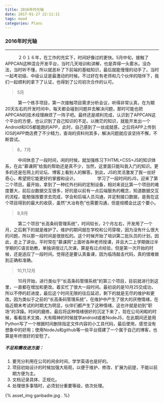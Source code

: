 ```yaml
---
title: 2016年时光轴
date: 2017-01-27 22:11:11
tags: mood
categories: Plans
---
```

### 2016年时光轴

---

　　　２０１６年，在工作的充实下，时间好像过的更快。5月中旬，接触了APPCAN这种混合开发平台，当时几天培训和讲解，也是弄得一头雾水。没办法，当时听不懂，所以就恶补了下前端的基础知识，最后就能慢慢的动手了。当时一起考初级、中级认证是最激动的时候。不过好在有老师和几个伙伴的陪伴下，我们一起顺利的拿下了认证，也得到了公司初次合作的认可。


>5月

　　　第一个练手项目，第一次接触项目需求分析会议，听得非常认真，在为期20天左右的开发时间中，每天都会碰到问题并去解决问题，那时可能也把APPCAN的技术经理麻烦了一阵子吧。最终还是顺利完成，认识到了APPCAN这个平台的方便，也认识到了自己知识的不足。以微茫的知识，就能开发出一个Android和IOS都能跑的APP，此时，自己感到了一丝成就感，之后将APP上传到IOS的APP商店费了不少精力，查询的资料何其多，解决问题就应该坚持不懈，不断尝试。
>6，7月

　　　中间休息了一段时间，闲的时候，就加强练习下HTML+CSS+JS的知识体系，在此“慕课网”给我的帮助还是真不少，当然，这里面只能叫我入门的知识。更多的还是在网上的论坛、博客上看别人的解答。到此，JS的灵活激发了我一丝好奇心，希望把它能更好的掌握和设计。
　
　　　学习了一段时间的JS，迎来了第二个项目。最开始，拿到了一种红外扫码的定制设备，相对来说比第一个项目的难度要大，前后台数据交互很多，好的是以前有一点后端服务的概念，知道数据交互的流程，能勉强按要求去完成，学会和后端人员沟通，并定制接口数据，是我在这个项目得到的最大的收获，虽然“大冶有色”也需要沟通，但是规模会比这个要小。
>8,9月

　　　第二个项目“长高条码管理系统”，时间较长，2个月左右，开发用了一个月，之后剩下的就是维护了。维护的期间就在学校和公司穿梭，因为没有什么很大的问题，所以那一段时间是很放松的。这个时候开始了培训第二批队员的计划，因此，走上了讲台。平时常在“慕课网”上面听各种老师授课，并且大二上学期做过半学期的C语言助教，单独讲授过几次课，算是有过点经验，但是第一次开始的时候，还是适应了一段时间。觉得还是要认真备课，因为临场敲击代码，真的很难做到正确和准确。
>10,11,12月

　　　10月开始，进行类似于“长高条码管理系统”的第三个项目，目前就进行到这里，一直都在增加和更改。着实忙了很大一段时间。最初说的是10月25交成功，所以不停的赶进度，最后这个时间无限的往后延迟，剩下的就是无尽的维护和更改。因为类似于之前的“长高条码管理系统”，在维护中产生了很大的厌倦情绪，在临近期末考试的时期尤为明显，伙伴们都产生了这种情绪，这也许就是初到“职场”的浮躁。时间的磨练，最后将这种情绪很好的沉淀下来了，现在公司闲暇的时候，看看技术文摘，大有精神的时候就学android或者NodeJS，在此期间还是用Python写了一个根据时间删除指定文件内容的小工具代码，最后使用，感觉没有想象中的好用；使用NodeJs和github等一些平台搭建了一个属于自己的博客，也算是年终很好的安慰了。
##### 不足和需改进方面：
1. 要充分利用在公司的闲余时间，学学英语也是好的。
2. 项目初始设计的时候加强大局观，以便于维护、修改、扩展为前提，不能以前期方便为主。
3. 文档记录具体、正规化。
4. 处理很多事情时，必须划分重要等级，依次处理。

{% asset_img ganbadie.jpg . %}